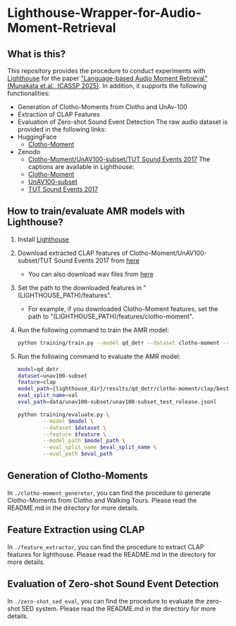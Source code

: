 # Lighthouse-Wrapper-for-Audio-Moment-Retrieval

## What is this?
This repository provides the procedure to conduct experiments with [Lighthouse](https://github.com/line/lighthouse) for the paper ["Language-based Audio Moment Retrieval" (Munakata et.al., ICASSP 2025)](https://arxiv.org/abs/2409.15672).
In addition, it supports the following functionalities:
- Generation of Clotho-Moments from Clotho and UnAv-100
- Extraction of CLAP Features
- Evaluation of Zero-shot Sound Event Detection
The raw audio dataset is provided in the following links:
- HuggingFace
  - [Clotho-Moment](https://huggingface.co/datasets/lighthouse-emnlp2024/Clotho-Moment)
- Zenodo
  - [Clotho-Moment/UnAV100-subset/TUT Sound Events 2017](https://zenodo.org/records/13836117)
The captions are available in Lighthouse:
  - [Clotho-Moment](https://github.com/line/lighthouse/tree/main/data/clotho_moment)
  - [UnAV100-subset](https://github.com/line/lighthouse/tree/main/data/unav100-subset)
  - [TUT Sound Events 2017](https://github.com/line/lighthouse/tree/main/data/tut2017)


## How to train/evaluate AMR models with Lighthouse?
1. Install [Lighthouse](https://github.com/line/lighthouse)

2. Download extracted CLAP features of Clotho-Moment/UnAV100-subset/TUT Sound Events 2017 from [here](https://zenodo.org/records/13806234)
    - You can also download wav files from [here](https://zenodo.org/records/13836117)

3. Set the path to the downloaded features in "(LIGHTHOUSE_PATH)/features".
    - For example, if you downloaded Clotho-Moment features, set the path to "(LIGHTHOUSE_PATH)/features/clotho-moment".

4. Run the following command to train the AMR model:
    ```bash
    python training/train.py --model qd_detr --dataset clotho-moment --feature clap
    ```

5. Run the following command to evaluate the AMR model:
    ```bash
    model=qd_detr
    dataset=unav100-subset
    feature=clap
    model_path={lighthouse_dir}/results/qd_detr/clotho-moment/clap/best.ckpt
    eval_split_name=val
    eval_path=data/unav100-subset/unav100-subset_test_release.jsonl

    python training/evaluate.py \
            --model $model \
            --dataset $dataset \
            --feature $feature \
            --model_path $model_path \
            --eval_split_name $eval_split_name \
            --eval_path $eval_path
    ```

## Generation of Clotho-Moments
In `./clotho-moment_generetor`, you can find the procedure to generate Clotho-Moments from Clotho and Walking Tours.
Please read the README.md in the directory for more details.

## Feature Extraction using CLAP
In `./feature_extractor`, you can find the procedure to extract CLAP features for lighthouse.
Please read the README.md in the directory for more details.

## Evaluation of Zero-shot Sound Event Detection
In `./zero-shot_sed_eval`, you can find the procedure to evaluate the zero-shot SED system.
Please read the README.md in the directory for more details.




